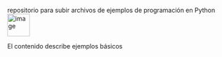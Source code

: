 repositorio para subir archivos de ejemplos de programación en Python
<img width="51" height="51" alt="image" src="https://github.com/user-attachments/assets/cbefbb4d-d392-4f08-aeea-36e482f9ea0b" />

El contenido describe ejemplos básicos
